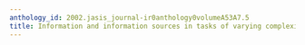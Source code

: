 ```yaml
---
anthology_id: 2002.jasis_journal-ir0anthology0volumeA53A7.5
title: Information and information sources in tasks of varying complexity
---
```

